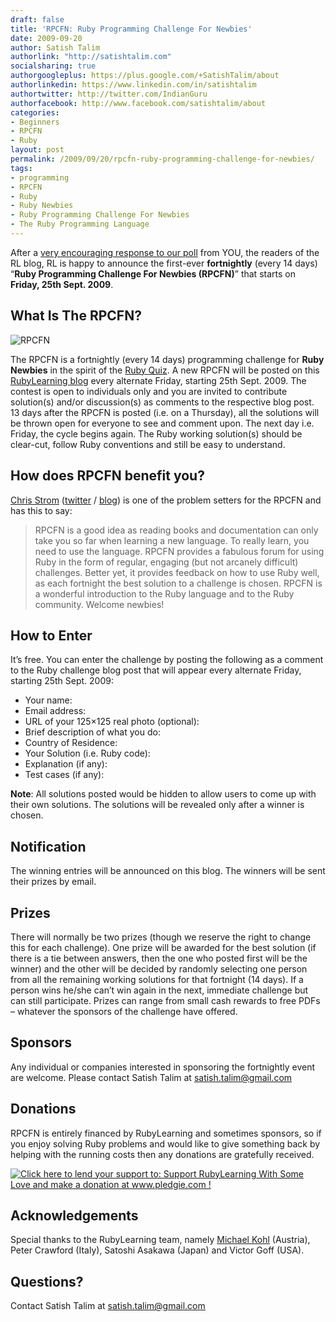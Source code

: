 ```yaml
---
draft: false
title: 'RPCFN: Ruby Programming Challenge For Newbies'
date: 2009-09-20
author: Satish Talim
authorlink: "http://satishtalim.com"
socialsharing: true
authorgoogleplus: https://plus.google.com/+SatishTalim/about
authorlinkedin: https://www.linkedin.com/in/satishtalim
authortwitter: http://twitter.com/IndianGuru
authorfacebook: http://www.facebook.com/satishtalim/about
categories:
- Beginners
- RPCFN
- Ruby
layout: post
permalink: /2009/09/20/rpcfn-ruby-programming-challenge-for-newbies/
tags:
- programming
- RPCFN
- Ruby
- Ruby Newbies
- Ruby Programming Challenge For Newbies
- The Ruby Programming Language
---
```

After a [very encouraging response to our
poll](http://rubylearning.com/blog/2009/09/13/poll-ruby-problems-for-beginners-and-prizes/)
from YOU, the readers of the RL blog, RL is happy to announce the
first-ever **fortnightly** (every 14 days) “**Ruby Programming Challenge
For Newbies (RPCFN)**” that starts on **Friday, 25th Sept. 2009**.

## What Is The RPCFN?

![RPCFN](http://rubylearning.com/images/rubypc.jpg "Ruby Programming Challenge For Newbies")

The RPCFN is a fortnightly (every 14 days) programming challenge for
**Ruby Newbies** in the spirit of the [Ruby Quiz](http://rubyquiz.com/).
A new RPCFN will be posted on this [RubyLearning
blog](http://rubylearning.com/blog/) every alternate Friday, starting
25th Sept. 2009. The contest is open to individuals only and you are
invited to contribute solution(s) and/or discussion(s) as comments to
the respective blog post. 13 days after the RPCFN is posted (i.e. on a
Thursday), all the solutions will be thrown open for everyone to see and
comment upon. The next day i.e. Friday, the cycle begins again. The Ruby
working solution(s) should be clear-cut, follow Ruby conventions and
still be easy to understand.

## How does RPCFN benefit you?

[Chris
Strom](http://rubylearning.com/blog/2009/07/15/chris-strom-how-do-i-learn-and-master-sinatra/)
([twitter](http://twitter.com/eee_c "twitter") / [blog](http://japhr.blogspot.com "blog"))
is one of the problem setters for the RPCFN and has this to say:

> RPCFN is a good idea as reading books and documentation can only take
> you so far when learning a new language. To really learn, you need to
> use the language. RPCFN provides a fabulous forum for using Ruby in
> the form of regular, engaging (but not arcanely difficult) challenges.
> Better yet, it provides feedback on how to use Ruby well, as each
> fortnight the best solution to a challenge is chosen. RPCFN is a
> wonderful introduction to the Ruby language and to the Ruby community.
> Welcome newbies!

## How to Enter

It’s free. You can enter the challenge by posting the following as a
comment to the Ruby challenge blog post that will appear every alternate
Friday, starting 25th Sept. 2009:

-   Your name:
-   Email address:
-   URL of your 125×125 real photo (optional):
-   Brief description of what you do:
-   Country of Residence:
-   Your Solution (i.e. Ruby code):
-   Explanation (if any):
-   Test cases (if any):

**Note**: All solutions posted would be hidden to allow users to come up
with their own solutions. The solutions will be revealed only after a
winner is chosen.

## Notification

The winning entries will be announced on this blog. The winners will be
sent their prizes by email.

## Prizes

There will normally be two prizes (though we reserve the right to change
this for each challenge). One prize will be awarded for the best
solution (if there is a tie between answers, then the one who posted
first will be the winner) and the other will be decided by randomly
selecting one person from all the remaining working solutions for that
fortnight (14 days). If a person wins he/she can’t win again in the
next, immediate challenge but can still participate. Prizes can range
from small cash rewards to free PDFs – whatever the sponsors of the
challenge have offered.

## Sponsors

Any individual or companies interested in sponsoring the fortnightly
event are welcome. Please contact Satish Talim at
[satish.talim@gmail.com](mailto:satish.talim@gmail.com)

## Donations

RPCFN is entirely financed by RubyLearning and sometimes sponsors, so if
you enjoy solving Ruby problems and would like to give something back by
helping with the running costs then any donations are gratefully
received.

[![Click here to lend your support to: Support RubyLearning With Some
Love and make a donation at www.pledgie.com
!](http://www.pledgie.com/campaigns/415.png?skin_name=chrome)](http://www.pledgie.com/campaigns/415)

## Acknowledgements

Special thanks to the RubyLearning team, namely [Michael
Kohl](http://citizen428.net/) (Austria), Peter Crawford (Italy), Satoshi
Asakawa (Japan) and Victor Goff (USA).

## Questions?

Contact Satish Talim at
[satish.talim@gmail.com](mailto:satish.talim@gmail.com)
